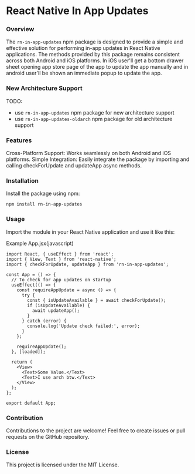 # React Native In App Updates
### Overview
The `rn-in-app-updates` npm package is designed to provide a simple and effective solution for performing in-app updates in React Native applications. The methods provided by this package remains consistent across both Android and iOS platforms. In iOS user'll get a bottom drawer sheet opening app store page of the app to update the app manually and in android user'll be shown an immediate popup to update the app.

### New Architecture Support
TODO:
- use `rn-in-app-updates` npm package for new architecture support
- use `rn-in-app-updates-oldarch` npm package for old architecture support

### Features
Cross-Platform Support: Works seamlessly on both Android and iOS platforms.
Simple Integration: Easily integrate the package by importing and calling checkForUpdate and updateApp async methods.

### Installation
Install the package using npm:
```
npm install rn-in-app-updates
```
### Usage
Import the module in your React Native application and use it like this:

Example App.jsx(javascript)
```
import React, { useEffect } from 'react';
import { View, Text } from 'react-native';
import { checkForUpdate, updateApp } from 'rn-in-app-updates';

const App = () => {
  // To check for app updates on startup
  useEffect(() => {
    const requireAppUpdate = async () => {
      try {
        const { isUpdateAvailable } = await checkForUpdate();
        if (isUpdateAvailable) {
          await updateApp();
        }
      } catch (error) {
        console.log('Update check failed:', error);
      }
    };

    requireAppUpdate();
  }, [loaded]);

  return (
    <View>
      <Text>Some Value.</Text>
      <Text>I use arch btw.</Text>
    </View>
  );
};

export default App;
```

### Contribution
Contributions to the project are welcome! Feel free to create issues or pull requests on the GitHub repository.

### License
This project is licensed under the MIT License.
